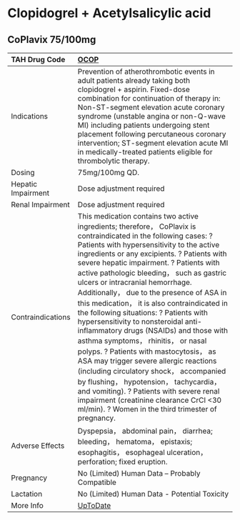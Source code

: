 # Clopidogrel + Acetylsalicylic acid

## CoPlavix 75/100mg

| TAH Drug Code      | [OCOP](https://www.tahsda.org.tw/drugs/hissearch.php?drug_code=OCOP)                                                                                                                                                                                                                                                                                                                                                                                                                                                                                                                                                                                                                                                                                                                                                                                                                                                         |
|:-------------------|:-----------------------------------------------------------------------------------------------------------------------------------------------------------------------------------------------------------------------------------------------------------------------------------------------------------------------------------------------------------------------------------------------------------------------------------------------------------------------------------------------------------------------------------------------------------------------------------------------------------------------------------------------------------------------------------------------------------------------------------------------------------------------------------------------------------------------------------------------------------------------------------------------------------------------------|
| Indications        | Prevention of atherothrombotic events in adult patients already taking both clopidogrel + aspirin. Fixed-dose combination for continuation of therapy in: Non-ST-segment elevation acute coronary syndrome (unstable angina or non-Q-wave MI) including patients undergoing stent placement following percutaneous coronary intervention; ST-segment elevation acute MI in medically-treated patients eligible for thrombolytic therapy.                                                                                                                                                                                                                                                                                                                                                                                                                                                                                     |
| Dosing             | 75mg/100mg QD.                                                                                                                                                                                                                                                                                                                                                                                                                                                                                                                                                                                                                                                                                                                                                                                                                                                                                                               |
| Hepatic Impairment | Dose adjustment required                                                                                                                                                                                                                                                                                                                                                                                                                                                                                                                                                                                                                                                                                                                                                                                                                                                                                                     |
| Renal Impairment   | Dose adjustment required                                                                                                                                                                                                                                                                                                                                                                                                                                                                                                                                                                                                                                                                                                                                                                                                                                                                                                     |
| Contraindications  | This medication contains two active ingredients; therefore， CoPlavix is contraindicated in the following cases: ? Patients with hypersensitivity to the active ingredients or any excipients. ? Patients with severe hepatic impairment. ? Patients with active pathologic bleeding， such as gastric ulcers or intracranial hemorrhage. Additionally， due to the presence of ASA in this medication， it is also contraindicated in the following situations: ? Patients with hypersensitivity to nonsteroidal anti-inflammatory drugs (NSAIDs) and those with asthma symptoms， rhinitis， or nasal polyps. ? Patients with mastocytosis， as ASA may trigger severe allergic reactions (including circulatory shock， accompanied by flushing， hypotension， tachycardia， and vomiting). ? Patients with severe renal impairment (creatinine clearance CrCl <30 ml/min). ? Women in the third trimester of pregnancy. |
| Adverse Effects    | Dyspepsia， abdominal pain， diarrhea; bleeding， hematoma， epistaxis; esophagitis， esophageal ulceration， perforation; fixed eruption.                                                                                                                                                                                                                                                                                                                                                                                                                                                                                                                                                                                                                                                                                                                                                                                   |
| Pregnancy          | No (Limited) Human Data – Probably Compatible                                                                                                                                                                                                                                                                                                                                                                                                                                                                                                                                                                                                                                                                                                                                                                                                                                                                                |
| Lactation          | No (Limited) Human Data - Potential Toxicity                                                                                                                                                                                                                                                                                                                                                                                                                                                                                                                                                                                                                                                                                                                                                                                                                                                                                 |
| More Info          | [UpToDate](https://www.uptodate.com/contents/clopidogrel-and-acetylsalicylic-acid-drug-information)                                                                                                                                                                                                                                                                                                                                                                                                                                                                                                                                                                                                                                                                                                                                                                                                                          |

